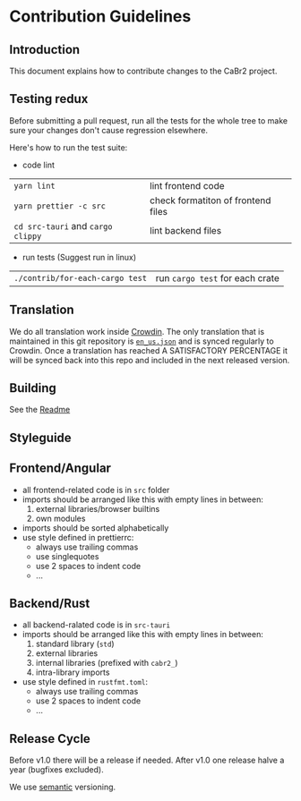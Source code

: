 # Contribution Guidelines

## Introduction

This document explains how to contribute changes to the CaBr2 project.

## Testing redux

Before submitting a pull request, run all the tests for the whole tree
to make sure your changes don't cause regression elsewhere.

Here's how to run the test suite:

- code lint

|                       |                                                                   |
| :-------------------- | :---------------------------------------------------------------- |
|``yarn lint``          | lint frontend code   |
|``yarn prettier -c src`` | check formatiton of frontend files  |
|``cd src-tauri`` and ``cargo clippy``  | lint backend files   |

- run tests (Suggest run in linux)

|                                        |                                                  |
| :------------------------------------- | :----------------------------------------------- |
|``./contrib/for-each-cargo test``|  run `cargo test` for each crate |


## Translation

We do all translation work inside [Crowdin](https://crowdin.com/project/CaBr2).
The only translation that is maintained in this git repository is
[`en_us.json`](https://github.com/Calciumdibromid/CaBr2/blob/develop/translations/en_us.json)
and is synced regularly to Crowdin. Once a translation has reached
A SATISFACTORY PERCENTAGE it will be synced back into this repo and
included in the next released version.


## Building

See the [Readme](README.md)

## Styleguide

## Frontend/Angular

- all frontend-related code is in `src` folder
- imports should be arranged like this with empty lines in between:
  1. external libraries/browser builtins
  2. own modules
- imports should be sorted alphabetically
- use style defined in prettierrc:
  - always use trailing commas
  - use singlequotes
  - use 2 spaces to indent code
  - ...

## Backend/Rust

- all backend-ralated code is in `src-tauri`
- imports should be arranged like this with empty lines in between:
  1. standard library (`std`)
  2. external libraries
  3. internal libraries (prefixed with `cabr2_`)
  4. intra-library imports
- use style defined in `rustfmt.toml`:
  - always use trailing commas
  - use 2 spaces to indent code
  - ...

## Release Cycle

Before v1.0 there will be a release if needed.
After v1.0 one release halve a year (bugfixes excluded).

We use [semantic](https://semver.org/) versioning.
